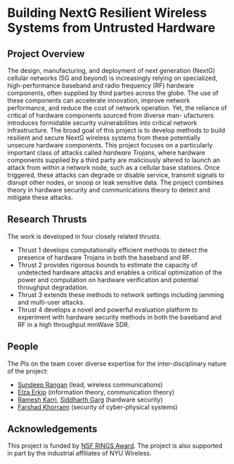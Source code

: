 # Building NextG Resilient Wireless Systems from Untrusted Hardware

## Project Overview
The design, manufacturing, and deployment of next generation (NextG) cellular networks (5G and beyond) is increasingly relying on specialized, high-performance baseband and radio
frequency (RF) hardware components, often supplied by third parties across the globe. The use of
these components can accelerate innovation, improve network performance, and reduce the cost of
network operation. Yet, the reliance of critical of hardware components sourced from diverse man-
ufacturers introduces formidable security vulnerabilities into critical network infrastructure. The
broad goal of this project is to develop methods to build resilient and secure NextG wireless systems
from these potentially unsecure hardware components.
This project focuses on a particularly important class of attacks called *hardware Trojans*, where
hardware components supplied by a third party are maliciously altered to launch an attack from
within a network node, such as a cellular base stations. Once triggered, these attacks can degrade
or disable service, transmit signals to disrupt other nodes, or snoop or leak sensitive data. 
The project combines theory in hardware security and communications theory to detect and mitigate
these attacks.

## Research Thrusts 
The work is developed in four closely related thrusts. 
* Thrust 1 develops computationally efficient methods to detect the presence of hardware Trojans in both the baseband and RF. 
* Thrust 2 provides rigorous bounds to estimate the capacity of undetected hardware attacks and enables a critical optimization of
the power and computation on hardware verification and potential throughput degradation. 
* Thrust 3 extends these methods to network settings including jamming and multi-user attacks. 
* Thrust 4 develops a novel and powerful evaluation platform to experiment with hardware security methods
in both the baseband and RF in a high throughput mmWave SDR.

## People
The PIs on the team cover diverse expertise for the inter-disciplinary nature of the project:
* [Sundeep Rangan](https://engineering.nyu.edu/faculty/sundeep-rangan) (lead, wireless communications)
* [Elza Erkip](https://engineering.nyu.edu/faculty/elza-erkip) (information theory, communication theory)
* [Ramesh Karri](https://engineering.nyu.edu/faculty/ramesh-karri), [Siddharth Garg](https://engineering.nyu.edu/faculty/siddharth-garg) (hardware security)
* [Farshad Khorrami](https://engineering.nyu.edu/faculty/farshad-khorrami) (security of cyber-physical systems)


## Acknowledgements
This project is funded by [NSF RINGS Award](https://www.nsf.gov/awardsearch/showAward?AWD_ID=2148293).  The project is also supported in part by the industrial affiliates of NYU Wireless.
